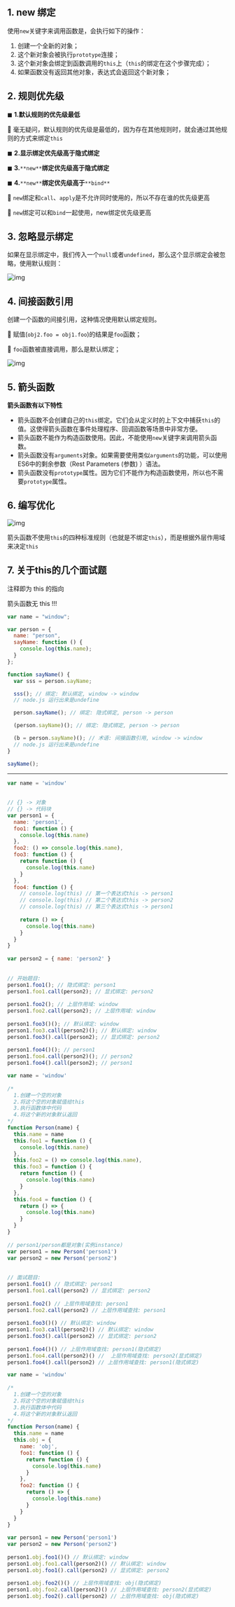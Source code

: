 ## 1. new 绑定

 使用`new`关键字来调用函数是，会执行如下的操作：

1. 创建一个全新的对象；
2. 这个新对象会被执行`prototype`连接；
3. 这个新对象会绑定到函数调用的`this`上（`this`的绑定在这个步骤完成）；
4. 如果函数没有返回其他对象，表达式会返回这个新对象；



## 2. 规则优先级

◼ **1.默认规则的优先级最低**

 毫无疑问，默认规则的优先级是最低的，因为存在其他规则时，就会通过其他规则的方式来绑定`this`



◼ **2.显示绑定优先级高于隐式绑定**



◼ **3.**`**new**`**绑定优先级高于隐式绑定**



◼ **4.**`**new**`**绑定优先级高于**`**bind**`

 `new`绑定和`call`、`apply`是不允许同时使用的，所以不存在谁的优先级更高

 `new`绑定可以和`bind`一起使用，new绑定优先级更高



## 3. 忽略显示绑定

如果在显示绑定中，我们传入一个`null`或者`undefined`，那么这个显示绑定会被忽略，使用默认规则：

![img](./.assets/1681435584062-c34411e4-7c74-48f5-a31f-6b2b77aed239.png)

## 4. 间接函数引用

创建一个函数的间接引用，这种情况使用默认绑定规则。

 赋值(`obj2.foo = obj1.foo`)的结果是`foo`函数；

 `foo`函数被直接调用，那么是默认绑定；

![img](./.assets/1681435690350-7c3ff1ba-4e84-4944-b976-5a45f65c776e.png)

## 5. 箭头函数

**箭头函数有以下特性**

- 箭头函数不会创建自己的`this`绑定。它们会从定义时的上下文中捕获`this`的值。这使得箭头函数在事件处理程序、回调函数等场景中非常方便。
- 箭头函数不能作为构造函数使用。因此，不能使用`new`关键字来调用箭头函数。
- 箭头函数没有`arguments`对象。如果需要使用类似`arguments`的功能，可以使用ES6中的剩余参数（Rest Parameters (参数) ）语法。
- 箭头函数没有`prototype`属性。因为它们不能作为构造函数使用，所以也不需要`prototype`属性。



## 6. 编写优化

![img](./.assets/1681435783507-1dde5fb6-c15c-442f-a425-41eb74fb8b10.png)



箭头函数不使用`this`的四种标准规则（也就是不绑定`this`），而是根据外层作用域来决定`this`

## 7. 关于this的几个面试题

注释即为 this 的指向

箭头函数无 this !!!

```javascript
var name = "window";

var person = {
  name: "person",
  sayName: function () {
    console.log(this.name);
  }
};

function sayName() {
  var sss = person.sayName;

  sss(); // 绑定: 默认绑定, window -> window
  // node.js 运行出来是undefine

  person.sayName(); // 绑定: 隐式绑定, person -> person

  (person.sayName)(); // 绑定: 隐式绑定, person -> person

  (b = person.sayName)(); // 术语: 间接函数引用, window -> window  
  // node.js 运行出来是undefine
}

sayName();
```

------

```javascript
var name = 'window'
 
 
// {} -> 对象
// {} -> 代码块
var person1 = {
  name: 'person1',
  foo1: function () {
    console.log(this.name)
  },
  foo2: () => console.log(this.name),
  foo3: function () {
    return function () {
      console.log(this.name)
    }
  },
  foo4: function () {
    // console.log(this) // 第一个表达式this -> person1
    // console.log(this) // 第二个表达式this -> person2
    // console.log(this) // 第三个表达式this -> person1
     
    return () => {
      console.log(this.name)
    }
  }
}
 
var person2 = { name: 'person2' }
 
 
// 开始题目:
person1.foo1(); // 隐式绑定: person1
person1.foo1.call(person2); // 显式绑定: person2
 
person1.foo2(); // 上层作用域: window
person1.foo2.call(person2); // 上层作用域: window
 
person1.foo3()(); // 默认绑定: window
person1.foo3.call(person2)(); // 默认绑定: window
person1.foo3().call(person2); // 显式绑定: person2
 
person1.foo4()(); // person1
person1.foo4.call(person2)(); // person2
person1.foo4().call(person2); // person1
```



```javascript
var name = 'window'
 
/*
  1.创建一个空的对象
  2.将这个空的对象赋值给this
  3.执行函数体中代码
  4.将这个新的对象默认返回
*/
function Person(name) {
  this.name = name
  this.foo1 = function () {
    console.log(this.name)
  },
  this.foo2 = () => console.log(this.name),
  this.foo3 = function () {
    return function () {
      console.log(this.name)
    }
  },
  this.foo4 = function () {
    return () => {
      console.log(this.name)
    }
  }
}
 
// person1/person都是对象(实例instance)
var person1 = new Person('person1')
var person2 = new Person('person2')
 
 
// 面试题目:
person1.foo1() // 隐式绑定: person1
person1.foo1.call(person2) // 显式绑定: person2
 
person1.foo2() // 上层作用域查找: person1
person1.foo2.call(person2) // 上层作用域查找: person1
 
person1.foo3()() // 默认绑定: window
person1.foo3.call(person2)() // 默认绑定: window
person1.foo3().call(person2) // 显式绑定: person2
 
person1.foo4()() // 上层作用域查找: person1(隐式绑定)
person1.foo4.call(person2)() //  上层作用域查找: person2(显式绑定)
person1.foo4().call(person2) // 上层作用域查找: person1(隐式绑定)
```



```javascript
var name = 'window'
 
/*
  1.创建一个空的对象
  2.将这个空的对象赋值给this
  3.执行函数体中代码
  4.将这个新的对象默认返回
*/
function Person(name) {
  this.name = name
  this.obj = {
    name: 'obj',
    foo1: function () {
      return function () {
        console.log(this.name)
      }
    },
    foo2: function () {
      return () => {
        console.log(this.name)
      }
    }
  }
}
 
var person1 = new Person('person1')
var person2 = new Person('person2')
 
person1.obj.foo1()() // 默认绑定: window
person1.obj.foo1.call(person2)() // 默认绑定: window
person1.obj.foo1().call(person2) // 显式绑定: person2
 
person1.obj.foo2()() // 上层作用域查找: obj(隐式绑定)
person1.obj.foo2.call(person2)() // 上层作用域查找: person2(显式绑定)
person1.obj.foo2().call(person2) // 上层作用域查找: obj(隐式绑定)
```